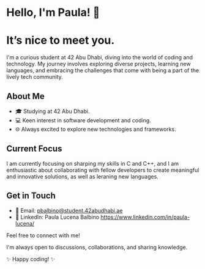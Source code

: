 # Hello, I'm Paula! 👋
# It’s nice to meet you.

I'm a curious student at 42 Abu Dhabi, diving into the world of coding and technology. My journey involves exploring diverse projects, learning new languages, and embracing the challenges that come with being a part of the lively tech community.

## About Me

- 🎓 Studying at 42 Abu Dhabi.
- 💻 Keen interest in software development and coding.
- 🌐 Always excited to explore new technologies and frameworks.

## Current Focus

I am currently focusing on sharping my skills in C and C++, and I am enthusiastic about collaborating with fellow developers to create meaningful and innovative solutions, as well as leraning new languages. 

## Get in Touch

- 📧 Email: pbalbino@student.42abudhabi.ae
- 🔗 LinkedIn: Paula Lucena Balbino https://www.linkedin.com/in/paula-lucena/

Feel free to connect with me! 

I'm always open to discussions, collaborations, and sharing knowledge.

 ✨ Happy coding! ✨
